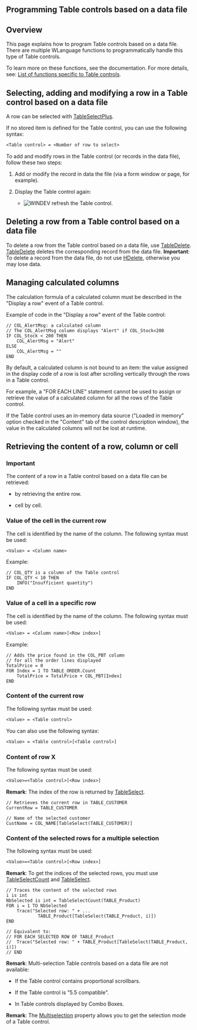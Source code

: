 


## Programming Table controls based on a data file
			



<a name="NOTE1"></a>
<a name="NOTE1_1"></a>


## Overview
<a name="overview_ELTTEXTE000265"></a>
This page explains how to program Table controls based on a data file. There are multiple WLanguage functions to programmatically handle this type of Table controls.

To learn more on these functions, see the documentation. For more details, see: [List of functions specific to Table controls](../WDLang1/3074009.md).



<a name="NOTE2"></a>
<a name="NOTE2_1"></a>


## Selecting, adding and modifying a row in a Table control based on a data file
<a name="selecting_adding_and_modifying_row_table_control_based_data_file_ELTTEXTE000289"></a>
A row can be selected with [TableSelectPlus](../WDLang1/3074031.md).

If no stored item is defined for the Table control, you can use the following syntax:


```txt
<Table control> = <Number of row to select>
```

<a name="NOTE2_2"></a>
To add and modify rows in the Table control (or records in the data file), follow these two steps:

1. Add or modify the record in data the file (via a form window or page, for example).

2. Display the Table control again:

	- ![WINDEV](https://doc.pcsoft.fr/ext/images/us/WD.png) refresh the Table control.







<a name="NOTE3"></a>
<a name="NOTE3_1"></a>


## Deleting a row from a Table control based on a data file
<a name="deleting_row_from_table_control_based_data_file_ELTTEXTE000319"></a>
To delete a row from the Table control based on a data file, use [TableDelete](../WDLang1/3074032.md). [TableDelete](../WDLang1/3074032.md) deletes the corresponding record from the data file.
**Important**: To delete a record from the data file, do not use [HDelete](../WDLang4/3044018.md), otherwise you may lose data.

<a name="NOTE4"></a>
<a name="NOTE4_1"></a>


## Managing calculated columns
<a name="managing_calculated_columns_ELTTEXTE000343"></a>
The calculation formula of a calculated column must be described in the "Display a row" event of a Table control.

Example of code in the "Display a row" event of the Table control: 

```wl
// COL_AlertMsg: a calculated column 
// The COL_AlertMsg column displays "Alert" if COL_Stock<200
IF COL_Stock < 200 THEN
	COL_AlertMsg = "Alert"
ELSE
	COL_AlertMsg = ""
END
```

By default, a calculated column is not bound to an item: the value assigned in the display code of a row is lost after scrolling vertically through the rows in a Table control. 

For example, a "FOR EACH LINE" statement cannot be used to assign or retrieve the value of a calculated column for all the rows of the Table control. 

If the Table control uses an in-memory data source ("Loaded in memory" option checked in the "Content" tab of the control description window), the value in the calculated columns will not be lost at runtime. 

<a name="NOTE5"></a>
<a name="NOTE5_1"></a>


## Retrieving the content of a row, column or cell
<a name="retrieving_the_content_row_column_cell_ELTTEXTE000367"></a>


### Important
<a name="important_ELTPARAGRAPHE000112"></a>

The content of a row in a Table control based on a data file can be retrieved:

- by retrieving the entire row. 

- cell by cell. 



<a name="NOTE5_2"></a>


### Value of the cell in the current row
<a name="value_the_cell_the_current_row_ELTPARAGRAPHE000124"></a>The cell is identified by the name of the column. The following syntax must be used:


```txt
<Value> = <Column name>
```


Example: 

```wl
// COL_QTY is a column of the Table control
IF COL_QTY < 10 THEN
	INFO("Insufficient quantity")
END
```

<a name="NOTE5_3"></a>


### Value of a cell in a specific row
<a name="value_cell_specific_row_ELTPARAGRAPHE000139"></a>

The cell is identified by the name of the column. The following syntax must be used:

```txt
<Value> = <Column name>[<Row index>]
```
Example: 

```wl
// Adds the price found in the COL_PBT column  
// for all the order lines displayed
TotalPrice = 0
FOR Index = 1 TO TABLE_ORDER.Count
	TotalPrice = TotalPrice + COL_PBT[Index]
END
```

<a name="NOTE5_4"></a>


### Content of the current row
<a name="content_the_current_row_ELTPARAGRAPHE000153"></a>

The following syntax must be used:

```txt
<Value> = <Table control>
```
You can also use the following syntax: 

```txt
<Value> = <Table control>[<Table control>]
```

<a name="NOTE5_5"></a>


### Content of row X
<a name="content_row_ELTPARAGRAPHE000167"></a>

The following syntax must be used:

```txt
<Value>=<Table control>[<Row index>]
```


**Remark**: The index of the row is returned by [TableSelect](../WDLang1/3074020.md).

```wl
// Retrieves the current row in TABLE_CUSTOMER
CurrentRow = TABLE_CUSTOMER

// Name of the selected customer
CustName = COL_NAME[TableSelect(TABLE_CUSTOMER)]
```

<a name="NOTE5_6"></a>


### Content of the selected rows for a multiple selection
<a name="content_the_selected_rows_for_multiple_selection_ELTPARAGRAPHE000189"></a>The following syntax must be used:


```txt
<Value>=<Table control>[<Row index>]
```


**Remark**: To get the indices of the selected rows, you must use [TableSelectCount](../WDLang1/3074030.md) and [TableSelect](../WDLang1/3074020.md).

```wl
// Traces the content of the selected rows
i is int
NbSelected is int = TableSelectCount(TABLE_Product) 
FOR i = 1 TO NbSelected 
	Trace("Selected row: " + ...
			TABLE_Product[TableSelect(TABLE_Product, i)]) 
END 

// Equivalent to:
// FOR EACH SELECTED ROW OF TABLE_Product
//	Trace("Selected row: " + TABLE_Product[TableSelect(TABLE_Product, i)])
// END
```

**Remark**: Multi-selection Table controls based on a data file are not available:

- If the Table control contains proportional scrollbars.

- If the Table control is "5.5 compatible".

- In Table controls displayed by Combo Boxes.




**Remark**: The [Multiselection](../Proprietes/1000017054.md) property allows you to get the selection mode of a Table control.


